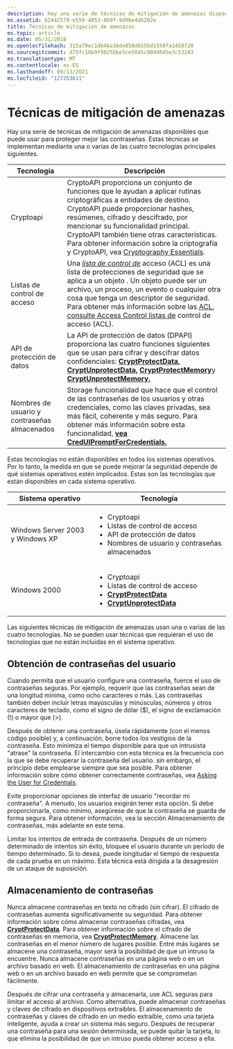 ```yaml
---
description: Hay una serie de técnicas de mitigación de amenazas disponibles que puede usar para proteger mejor las contraseñas.
ms.assetid: b2442579-e559-4053-869f-9d96e4db202e
title: Técnicas de mitigación de amenazas
ms.topic: article
ms.date: 05/31/2018
ms.openlocfilehash: 315a79ec1db48a16de858d655bd1550fa1458720
ms.sourcegitcommit: d75fc10b9f0825bbe5ce5045c90d4045e3c53243
ms.translationtype: MT
ms.contentlocale: es-ES
ms.lasthandoff: 09/13/2021
ms.locfileid: "127253611"
---
```

# <a name="threat-mitigation-techniques"></a>Técnicas de mitigación de amenazas

Hay una serie de técnicas de mitigación de amenazas disponibles que puede usar para proteger mejor las contraseñas. Estas técnicas se implementan mediante una o varias de las cuatro tecnologías principales siguientes.



| Tecnología                      | Descripción                                                                                                                                                                                                                                                                                                                                                                |
|---------------------------------|----------------------------------------------------------------------------------------------------------------------------------------------------------------------------------------------------------------------------------------------------------------------------------------------------------------------------------------------------------------------------|
| Cryptoapi                       | CryptoAPI proporciona un conjunto de funciones que le ayudan a aplicar rutinas criptográficas a entidades de destino. CryptoAPI puede proporcionar hashes, resúmenes, cifrado y descifrado, por mencionar su funcionalidad principal. CryptoAPI también tiene otras características. Para obtener información sobre la criptografía y CryptoAPI, vea [Cryptography Essentials](/windows/desktop/SecCrypto/cryptography-essentials).           |
| Listas de control de acceso            | Una [*lista de control de*](/windows/desktop/SecGloss/a-gly) acceso (ACL) es una lista de protecciones de seguridad que se aplica a un objeto . Un objeto puede ser un archivo, un proceso, un evento o cualquier otra cosa que tenga un descriptor de seguridad. Para obtener más información sobre las [ACL, consulte Access Control listas de](/windows/desktop/SecAuthZ/access-control-lists) control de acceso (ACL). |
| API de protección de datos             | La API de protección de datos (DPAPI) proporciona las cuatro funciones siguientes que se usan para cifrar y descifrar datos confidenciales: [**CryptProtectData,**](/windows/desktop/api/dpapi/nf-dpapi-cryptprotectdata) [**CryptUnprotectData,**](/windows/desktop/api/dpapi/nf-dpapi-cryptunprotectdata) [**CryptProtectMemory**](/windows/desktop/api/dpapi/nf-dpapi-cryptprotectmemory)y [**CryptUnprotectMemory.**](/windows/desktop/api/dpapi/nf-dpapi-cryptunprotectmemory)                  |
| Nombres de usuario y contraseñas almacenados | Storage funcionalidad que hace que el control de las contraseñas de los usuarios y otras credenciales, como las claves privadas, sea más fácil, coherente y más seguro. Para obtener más información sobre esta funcionalidad, [**vea CredUIPromptForCredentials.**](/windows/desktop/api/wincred/nf-wincred-creduipromptforcredentialsa)                                                                                                         |



 

Estas tecnologías no están disponibles en todos los sistemas operativos. Por lo tanto, la medida en que se puede mejorar la seguridad depende de qué sistemas operativos estén implicados. Estas son las tecnologías que están disponibles en cada sistema operativo.


| Sistema operativo | Tecnología | 
|------------------|------------|
| Windows Server 2003 y Windows XP | <ul><li>Cryptoapi</li><li>Listas de control de acceso</li><li>API de protección de datos</li><li>Nombres de usuario y contraseñas almacenados</li></ul> | 
| Windows 2000 | <ul><li>Cryptoapi</li><li>Listas de control de acceso</li><li><a href="/windows/desktop/api/dpapi/nf-dpapi-cryptprotectdata"><strong>CryptProtectData</strong></a></li><li><a href="/windows/desktop/api/dpapi/nf-dpapi-cryptunprotectdata"><strong>CryptUnprotectData</strong></a></li></ul> | 




 

Las siguientes técnicas de mitigación de amenazas usan una o varias de las cuatro tecnologías. No se pueden usar técnicas que requieran el uso de tecnologías que no están incluidas en el sistema operativo.

## <a name="getting-passwords-from-the-user"></a>Obtención de contraseñas del usuario

Cuando permita que el usuario configure una contraseña, fuerce el uso de contraseñas seguras. Por ejemplo, requerir que las contraseñas sean de una longitud mínima, como ocho caracteres o más. Las contraseñas también deben incluir letras mayúsculas y minúsculas, números y otros caracteres de teclado, como el signo de dólar ($), el signo de exclamación (!) o mayor que (>).

Después de obtener una contraseña, úsela rápidamente (con el menos código posible) y, a continuación, borre todos los vestigios de la contraseña. Esto minimiza el tiempo disponible para que un intrusista "atrase" la contraseña. El intercambio con esta técnica es la frecuencia con la que se debe recuperar la contraseña del usuario. sin embargo, el principio debe emplearse siempre que sea posible. Para obtener información sobre cómo obtener correctamente contraseñas, vea [Asking the User for Credentials](asking-the-user-for-credentials.md).

Evite proporcionar opciones de interfaz de usuario "recordar mi contraseña". A menudo, los usuarios exigirán tener esta opción. Si debe proporcionarla, como mínimo, asegúrese de que la contraseña se guarda de forma segura. Para obtener información, vea la sección Almacenamiento de contraseñas, más adelante en este tema.

Limitar los intentos de entrada de contraseña. Después de un número determinado de intentos sin éxito, bloquee el usuario durante un período de tiempo determinado. Si lo desea, puede longitudar el tiempo de respuesta de cada prueba en un máximo. Esta técnica está dirigida a la desagresión de un ataque de suposición.

## <a name="storing-passwords"></a>Almacenamiento de contraseñas

Nunca almacene contraseñas en texto no cifrado (sin cifrar). El cifrado de contraseñas aumenta significativamente su seguridad. Para obtener información sobre cómo almacenar contraseñas cifradas, vea [**CryptProtectData**](/windows/desktop/api/dpapi/nf-dpapi-cryptprotectdata). Para obtener información sobre el cifrado de contraseñas en memoria, vea [**CryptProtectMemory**](/windows/desktop/api/dpapi/nf-dpapi-cryptprotectmemory). Almacene las contraseñas en el menor número de lugares posible. Entre más lugares se almacene una contraseña, mayor será la posibilidad de que un intruso la encuentre. Nunca almacene contraseñas en una página web o en un archivo basado en web. El almacenamiento de contraseñas en una página web o en un archivo basado en web permite que se comprometan fácilmente.

Después de cifrar una contraseña y almacenarla, use ACL seguras para limitar el acceso al archivo. Como alternativa, puede almacenar contraseñas y claves de cifrado en dispositivos extraíbles. El almacenamiento de contraseñas y claves de cifrado en un medio extraíble, como una tarjeta inteligente, ayuda a crear un sistema más seguro. Después de recuperar una contraseña para una sesión determinada, se puede quitar la tarjeta, lo que elimina la posibilidad de que un intruso pueda obtener acceso a ella.

 

 
